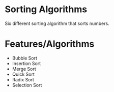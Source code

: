 # Sorting Algorithms
Six different sorting algorithm that sorts numbers.

# Features/Algorithms
- Bubble Sort
- Insertion Sort
- Merge Sort
- Quick Sort
- Radix Sort
- Selection Sort
